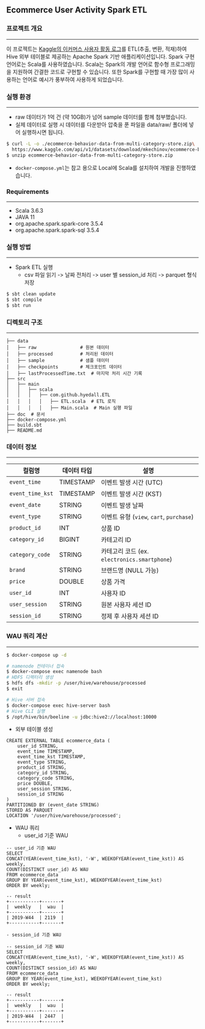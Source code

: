 ## Ecommerce User Activity Spark ETL


### 프로젝트 개요
---
이 프로젝트는 [Kaggle의 이커머스 사용자 활동 로그](https://www.kaggle.com/datasets/mkechinov/ecommerce-behavior-data-from-multi-category-store?resource=download)를 ETL(추출, 변환, 적재)하여 Hive 외부 테이블로 제공하는 Apache Spark 기반 애플리케이션입니다. Spark 구현 언어로는 Scala를 사용하였습니다. Scala는 Spark의 개발 언어로 함수형 프로그래밍을 지원하여 간결한 코드로 구현할 수 있습니다. 또한 Spark를 구현할 때 가장 많이 사용하는 언어로 예시가 풍부하여 사용하게 되었습니다.


### 실행 환경
---
- raw 데이터가 1억 건 (약 10GB)가 넘어 sample 데이터를 함께 첨부했습니다.
- 실제 데이터로 실행 시 데이터를 다운받아 압축을 푼 파일을 data/raw/ 폴더에 넣어 실행하시면 됩니다.
```bash
$ curl -L -o ./ecommerce-behavior-data-from-multi-category-store.zip\
  https://www.kaggle.com/api/v1/datasets/download/mkechinov/ecommerce-behavior-data-from-multi-category-store
$ unzip ecommerce-behavior-data-from-multi-category-store.zip
```
- `docker-compose.yml`는 참고 용으로 Local에 Scala를 설치하여 개발을 진행하였습니다.


### Requirements
---
- Scala 3.6.3
- JAVA 11
- org.apache.spark.spark-core 3.5.4
- org.apache.spark.spark-sql 3.5.4


### 실행 방법
---
- Spark ETL 실행
  - csv 파일 읽기 -> 날짜 전처리 -> user 별 session_id 처리 -> parquet 형식 저장
```bash
$ sbt clean update
$ sbt compile 
$ sbt run
```


### 디렉토리 구조
---
```
├── data
│   ├── raw                # 원본 데이터
│   ├── processed          # 처리된 데이터
│   ├── sample             # 샘플 데이터
│   ├── checkpoints        # 체크포인트 데이터
│   ├── lastProcessedTime.txt  # 마지막 처리 시간 기록
├── src
│   ├── main
│   │   ├── scala
│   │   │   ├── com.github.hyedall.ETL
│   │   │   │   ├── ETL.scala  # ETL 로직
│   │   │   │   ├── Main.scala  # Main 실행 파일
├── doc  # 문서
├── docker-compose.yml
├── build.sbt
├── README.md
```


### 데이터 정보
---
| 컬럼명 | 데이터 타입 | 설명 |
|--------|------------|------|
| `event_time` | TIMESTAMP | 이벤트 발생 시간 (UTC) |
| `event_time_kst` | TIMESTAMP | 이벤트 발생 시간 (KST) |
| `event_date` | STRING | 이벤트 발생 날짜 |
| `event_type` | STRING | 이벤트 유형 (`view`, `cart`, `purchase`) |
| `product_id` | INT | 상품 ID |
| `category_id` | BIGINT | 카테고리 ID |
| `category_code` | STRING | 카테고리 코드 (ex. `electronics.smartphone`) |
| `brand` | STRING | 브랜드명 (NULL 가능) |
| `price` | DOUBLE | 상품 가격 |
| `user_id` | INT | 사용자 ID |
| `user_session` | STRING | 원본 사용자 세션 ID |
| `session_id` | STRING | 정제 후 사용자 세션 ID |


### WAU 쿼리 계산
---
```bash
$ docker-compose up -d

# namenode 컨테이너 접속
$ docker-compose exec namenode bash
# HDFS 디렉터리 생성
$ hdfs dfs -mkdir -p /user/hive/warehouse/processed
$ exit

# Hive 서버 접속
$ docker-compose exec hive-server bash
# Hive CLI 실행
$ /opt/hive/bin/beeline -u jdbc:hive2://localhost:10000

```

- 외부 테이블 생성
```
CREATE EXTERNAL TABLE ecommerce_data (
    user_id STRING,
    event_time TIMESTAMP,
    event_time_kst TIMESTAMP,
    event_type STRING,
    product_id STRING,
    category_id STRING,
    category_code STRING,
    price DOUBLE,
    user_session STRING,
    session_id STRING
)
PARTITIONED BY (event_date STRING)
STORED AS PARQUET
LOCATION '/user/hive/warehouse/processed';
```

- WAU 쿼리
    - user_id 기준 WAU
```hive
-- user_id 기준 WAU
SELECT
CONCAT(YEAR(event_time_kst), '-W', WEEKOFYEAR(event_time_kst)) AS weekly,
COUNT(DISTINCT user_id) AS WAU
FROM ecommerce_data
GROUP BY YEAR(event_time_kst), WEEKOFYEAR(event_time_kst)
ORDER BY weekly;

-- result
+-----------+-------+
|  weekly   |  wau  |
+-----------+-------+
| 2019-W44  | 2119  |
+-----------+-------+
```

    - session_id 기준 WAU
```hive
-- session_id 기준 WAU
SELECT
CONCAT(YEAR(event_time_kst), '-W', WEEKOFYEAR(event_time_kst)) AS weekly,
COUNT(DISTINCT session_id) AS WAU
FROM ecommerce_data
GROUP BY YEAR(event_time_kst), WEEKOFYEAR(event_time_kst)
ORDER BY weekly;

-- result
+-----------+-------+
|  weekly   |  wau  |
+-----------+-------+
| 2019-W44  | 2447  |
+-----------+-------+
```